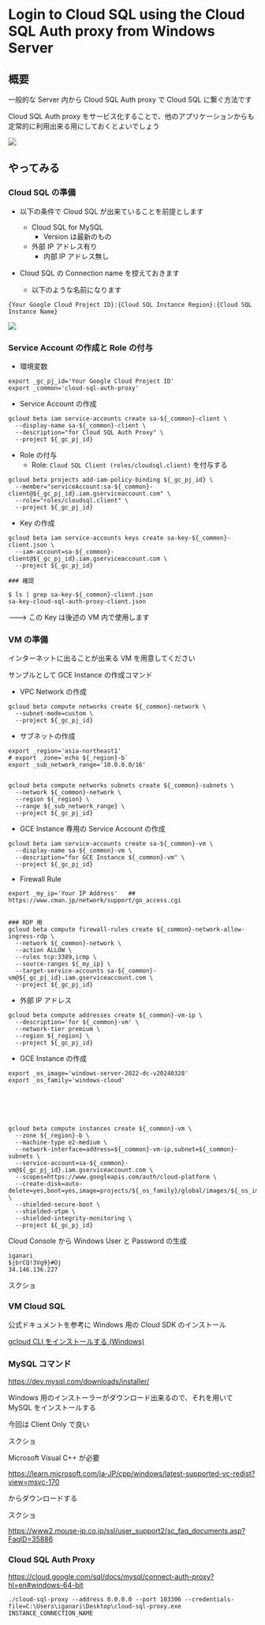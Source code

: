 # Login to Cloud SQL using the Cloud SQL Auth proxy from Windows Server

## 概要

一般的な Server 内から Cloud SQL Auth proxy で Cloud SQL に繋ぐ方法です

Cloud SQL Auth proxy をサービス化することで、他のアプリケーションからも定常的に利用出来る用にしておくとよいでしょう

![](https://raw.githubusercontent.com/iganari/artifacts/feature/add-sql-authproxy/googlecloud/sql/instances/2024-cloud-sql-auth-proxy-01.png)

## やってみる

### Cloud SQL の準備

+ 以下の条件で Cloud SQL が出来ていることを前提とします
  + Cloud SQL for MySQL
    + Version は最新のもの
  + 外部 IP アドレス有り
    + 内部 IP アドレス無し

+ Cloud SQL の Connection name を控えておきます
  + 以下のような名前になります

```
{Your Google Cloud Project ID}:{Cloud SQL Instance Region}:{Cloud SQL Instance Name}
```

![](https://raw.githubusercontent.com/iganari/artifacts/feature/add-sql-authproxy/googlecloud/sql/instances/2024-cloud-sql-auth-proxy-02.png)

### Service Account の作成と Role の付与

+ 環境変数

```
export _gc_pj_id='Your Google Cloud Project ID'
export _common='cloud-sql-auth-proxy'
```

+ Service Account の作成

```
gcloud beta iam service-accounts create sa-${_common}-client \
  --display-name sa-${_common}-client \
  --description="for Cloud SQL Auth Proxy" \
  --project ${_gc_pj_id}
```

+ Role の付与
  + Role: `Cloud SQL Client (roles/cloudsql.client)` を付与する

```
gcloud beta projects add-iam-policy-binding ${_gc_pj_id} \
  --member="serviceAccount:sa-${_common}-client@${_gc_pj_id}.iam.gserviceaccount.com" \
  --role="roles/cloudsql.client" \
  --project ${_gc_pj_id}
```

+ Key の作成

```
gcloud beta iam service-accounts keys create sa-key-${_common}-client.json \
  --iam-account=sa-${_common}-client@${_gc_pj_id}.iam.gserviceaccount.com \
  --project ${_gc_pj_id}
```
```
### 確認

$ ls | grep sa-key-${_common}-client.json
sa-key-cloud-sql-auth-proxy-client.json
```

---> この Key は後述の VM 内で使用します


### VM の準備

インターネットに出ることが出来る VM を用意してください

サンプルとして GCE Instance の作成コマンド

+ VPC Network の作成

```
gcloud beta compute networks create ${_common}-network \
  --subnet-mode=custom \
  --project ${_gc_pj_id}
```

+ サブネットの作成

```
export _region='asia-northeast1'
# export _zone=`echo ${_region}-b`
export _sub_network_range='10.0.0.0/16'


gcloud beta compute networks subnets create ${_common}-subnets \
  --network ${_common}-network \
  --region ${_region} \
  --range ${_sub_network_range} \
  --project ${_gc_pj_id}
```

+ GCE Instance 専用の Service Account の作成

```
gcloud beta iam service-accounts create sa-${_common}-vm \
  --display-name sa-${_common}-vm \
  --description="for GCE Instance ${_common}-vm" \
  --project ${_gc_pj_id}
```

+ Firewall Rule

```
export _my_ip='Your IP Address'   ## https://www.cman.jp/network/support/go_access.cgi


### RDP 用
gcloud beta compute firewall-rules create ${_common}-network-allow-ingress-rdp \
  --network ${_common}-network \
  --action ALLOW \
  --rules tcp:3389,icmp \
  --source-ranges ${_my_ip} \
  --target-service-accounts sa-${_common}-vm@${_gc_pj_id}.iam.gserviceaccount.com \
  --project ${_gc_pj_id}
```

+ 外部 IP アドレス

```
gcloud beta compute addresses create ${_common}-vm-ip \
  --description='for ${_common}-vm' \
  --network-tier premium \
  --region ${_region} \
  --project ${_gc_pj_id}
```

+ GCE Instance の作成

```
export _os_image='windows-server-2022-dc-v20240328'
export _os_family='windows-cloud'






gcloud beta compute instances create ${_common}-vm \
  --zone ${_region}-b \
  --machine-type e2-medium \
  --network-interface=address=${_common}-vm-ip,subnet=${_common}-subnets \
  --service-account=sa-${_common}-vm@${_gc_pj_id}.iam.gserviceaccount.com \
  --scopes=https://www.googleapis.com/auth/cloud-platform \
  --create-disk=auto-delete=yes,boot=yes,image=projects/${_os_family}/global/images/${_os_image},mode=rw,size=50 \
  --shielded-secure-boot \
  --shielded-vtpm \
  --shielded-integrity-monitoring \
  --project ${_gc_pj_id}
```

Cloud Console から Windows User と Password の生成

```
iganari
$jbrCQ!3Vg9}#Oj
34.146.136.227
```

スクショ





### VM Cloud SQL

公式ドキュメントを参考に Windows 用の Cloud SDK のインストール

[gcloud CLI をインストールする (Windows)](https://cloud.google.com/sdk/docs/install?hl=en#windows)

### MySQL コマンド

https://dev.mysql.com/downloads/installer/

Windows 用のインストーラーがダウンロード出来るので、それを用いて MySQL をインストールする

今回は Client Only で良い

スクショ

Microsoft Visual C++ が必要

https://learn.microsoft.com/ja-JP/cpp/windows/latest-supported-vc-redist?view=msvc-170

からダウンロードする

スクショ


https://www2.mouse-jp.co.jp/ssl/user_support2/sc_faq_documents.asp?FaqID=35886


### Cloud SQL Auth Proxy

https://cloud.google.com/sql/docs/mysql/connect-auth-proxy?hl=en#windows-64-bit


```
./cloud-sql-proxy --address 0.0.0.0 --port 103306 --credentials-file=C:\Users\iganari\Desktop\cloud-sql-proxy.exe INSTANCE_CONNECTION_NAME
```